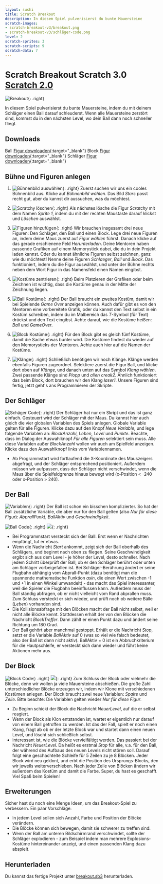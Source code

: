 ```yaml
---
layout: sushi
title: Scratch Breakout
description: In diesem Spiel pulverisierst du bunte Mauersteine
scratch-images:
- scratch-breakout-v3/breakout.png
- scratch-breakout-v3/schläger-code.png
level: 2
scratch-sprites: 3
scratch-scripts: 9
scratch-data: 7
---
```


# Scratch Breakout <span class="badge badge-scratch3">Scratch 3.0</span> <a href="scratch-breakout.html" class="change-scratch-version">Scratch 2.0</a>

![Breakout](scratch-breakout-v3/breakout.png){: .right}

In diesem Spiel pulverisierst du bunte Mauersteine, indem du mit deinem Schläger einen Ball darauf schleuderst. Wenn alle Mauersteine zerstört sind, kommst du in den nächsten Level, wo dein Ball dann noch schneller fliegt.

## Downloads

Ball [Figur downloaden](scratch-breakout-v3/Ball.sprite2/){:target="_blank"}
Block [Figur downloaden](scratch-breakout-v3/Block.sprite2/){:target="_blank"}
Schläger [Figur downloaden](scratch-breakout-v3/Schlaeger.sprite2/){:target="_blank"}

## Bühne und Figuren anlegen

1. ![Bühnenbild auswählen](scratch-breakout-v3/buehne-waehlen.png){: .right}
Zuerst suchen wir uns ein cooles Bühnenbild aus. Klicke auf *Bühnenbild wählen*. Das Bild *Stars* passt recht gut, aber du kannst dir aussuchen, was du möchtest.

2. ![Scratchy löschen](scratch-breakout-v3/loeschen.png){: .right}
Als nächstes lösche die Figur *Scratchy* mit dem Namen *Sprite 1*, indem du mit der rechten Maustaste darauf klickst und *Löschen* auswählst.

3. ![Figuren hinzufügen](scratch-breakout-v3/hochladen.png){: .right}
Wir brauchen insgesamt drei neue Figuren: Den Schläger, den Ball und einen Block. Lege drei neue Figuren an, indem deine Maus zuerst auf *Figur wählen* führst. Danach klicke auf das gerade erschienene Feld *Herunterladen*. Deine Mentoren haben passende Grafiken auf einem Memorystick dabei, die du in dein Projekt laden kannst. Oder du kannst ähnliche Figuren selbst zeichnen, ganz wie du möchtest! Nenne deine Figuren *Schlaeger*, *Ball* und *Block*. Das funktioniert, indem du die Figur auswählst, und unter der Bühne rechts neben dem Wort Figur in das Namensfeld einen Namen eingibst.

4. ![Kostüme zentrieren](scratch-breakout-v3/schläger-mitte.png){: .right}
Beim Platzieren der Grafiken oder beim Zeichnen ist wichtig, dass die Kostüme genau in der Mitte der Zeichnung liegen.

5. ![Ball Kostüme](scratch-breakout-v3/game-over-mitte.png){: .right}
Der Ball braucht ein zweites Kostüm, damit wir bei Spielende *Game Over* anzeigen können. Auch dafür gibt es von den Mentoren eine vorbereitete Grafik, oder du kannst den Text selbst in ein Kostüm schreiben, indem du im Malbereich das *T*-Symbol (für Text) drückst und den Text eingibst. Achte darauf, wie die Kostüme heißen: *Ball* und *GameOver*.

6. ![Block Kostüme](scratch-breakout-v3/block-mitte.png){: .right}
Für den Block gibt es gleich fünf Kostüme, damit die Sache etwas bunter wird. Die Kostüme findest du wieder auf den Memorysticks der Mentoren. Achte auch hier auf die Namen der Kostüme.

7. ![Klänge](scratch-breakout-v3/klang-wählen.png){: .right}
Schließlich benötigen wir noch Klänge. Klänge werden ebenfalls Figuren zugeordnet. Selektiere zuerst die Figur Ball, und klicke dort oben auf *Klänge*, und danach unten auf das Symbol *Klang wählen*. Zwei passende Klänge sind *Plopp* und *alien creak2*.
Ähnlich funktioniert das beim Block, dort brauchen wir den Klang *laser1*. Unsere Figuren sind fertig, jetzt geht's ans Programmieren der Skripte.

## Der Schläger

![Schäger Code](scratch-breakout-v3/schläger-code.png){: .right}
Der Schläger hat nur ein Skript und das ist ganz einfach. Gesteuert wird der Schläger mit der Maus. Du kannst hier auch gleich die vier globalen Variablen des Spiels anlegen. Globale Variable gelten für alle Figuren. Klicke dazu auf den Knopf *Neue Variable*, und lege folgende Variablen an: *BlockAnzahl*, *Leben*, *Level* und *Punkte*. Beachte, dass im Dialog der Auswahlknopf *Für alle Figuren* selektiert sein muss. Alle diese Variablen außer *BlockAnzahl* wollen wir auch am Spielfeld anzeigen. Klicke dazu den Auswahlknopf links vom Variablennamen.

* Ab Programmstart wird fortlaufend die X-Koordinate des Mauszeigers abgefragt, und der Schläger entsprechend positioniert. Außerdem müssen wir aufpassen, dass der Schläger nicht verschwindet, wenn die Maus über die Spielfeldgrenze hinaus bewegt wird (x-Position < -240 oder x-Position > 240).

## Der Ball

![Variablen](scratch-breakout-v3/variablen.png){: .right}
Der Ball ist schon ein bisschen komplizierter. So hat der Ball zusätzliche Variable, die aber nur für den Ball gelten (also *Nur für diese Figur*): *AbprallPunkt*, *BallAktiv* und *Geschwindigkeit*.

![Ball Code](scratch-breakout-v3/ball-code.png){: .right}
![](scratch-breakout-v3/ball-code-2.png){: .right}

* Bei Programmstart versteckt sich der Ball. Erst wenn er Nachrichten empfängt, tut er etwas.
* Wenn die Nachricht *Start* ankommt, zeigt sich der Ball oberhalb des Schlägers, und beginnt nach oben zu fliegen. Seine Geschwindigkeit ergibt sich aus dem Level - je höher der Level, desto schneller. Nach jedem Schritt überprüft der Ball, ob er den Schläger berührt oder unten am Schläger vorbeigefallen ist. Bei Schläger-Berührung ändert er seine Flugbahn abhängig vom Abprall-Punkt (dazu benötigt man die spannende mathematische Funktion *asin*, die einen Wert zwischen -1 und +1 in einen Winkel umwandelt) - das macht das Spiel interessanter, weil die Spieler die Flugbahn beeinflussen kann. Außerdem muss der Ball ständig abfragen, ob er nicht vielleicht vom Rand abprallen muss. Zum Schluss versteckt er sich wieder, und prüft noch ob weitere Bälle (*Leben*) vorhanden sind.
* Die Kollisionsabfrage mit den Blöcken macht der Ball nicht selbst, weil er nicht alle Blöcke kennt. Stattdessen erhält der von den Blöcken die Nachricht *BlockTreffer*. Dann zählt er einen Punkt dazu und ändert seine Richtung um 180 Grad.
* Der Ball gehört aber manchmal gestoppt. Erhält er die Nachricht *Stop*, setzt er die Variable *BallAktiv* auf 0 (was so viel wie falsch bedeutet, also der Ball ist dann nicht aktiv). BallAktiv = 0 ist ein Abbruchkriterium für die Hautpschleife, er versteckt sich dann wieder und führt keine Aktionen mehr aus.

## Der Block

![Block Code](scratch-breakout-v3/block-code.png){: .right}
![](scratch-breakout-v3/block-code-2.png){: .right}
Zum Schluss der Block oder vielmehr die Blöcke, denn wir wollen ja viele Mauersteine abschießen. Die große Zahl unterschiedlicher Blöcke erzeugen wir, indem wir Klone mit verschiedenen Kostümen anlegen. Der Block braucht zwei neue Variablen: *Spalte* und *Zeile*. Bitte beachte: Die Variablen gelten wieder *Nur für diese Figur*.

* Zu Beginn schickt der Block die Nachricht *NeuerLevel*, auf die er selbst reagiert.
* Wenn der Block als Klon entstanden ist, wartet er eigentlich nur darauf von einem Ball getroffen zu werden. Ist das der Fall, spielt er noch einen Klang, fragt ab ob er der letzte Block war und startet dann einen neuen Level, und löscht sich schließlich selbst.
* Interessant ist, wie die Blöcke vervielfältigt werden. Das passiert bei der Nachricht *NeuerLevel*. Da heißt es erstmal *Stop* für alle, v.a. für den Ball, der während des Aufbaus des neuen Levels nicht stören soll. Darauf folgt eine geschachtelte Schleife für 5 Zeilen zu je 8 Blöcken. Jeder Block wird neu geklont, und erbt die Position des Ursprungs-Blocks, den wir jeweils weiterverschieben. Nach jeder Zeile von Blöcken ändern wir außerdem das Kostüm und damit die Farbe. Super, du hast es geschafft. Viel Spaß beim Spielen!

## Erweiterungen

Sicher hast du noch eine Menge Ideen, um das Breakout-Spiel zu verbessern. Ein paar Vorschläge:

* In jedem Level sollen sich Anzahl, Farbe und Position der Blöcke verändern.
* Die Blöcke können sich bewegen, damit sie schwerer zu treffen sind.
* Wenn der Ball am unteren Bildschirmrand verschwindet, sollte der Schläger explodieren - zum Beispiel indem man mehrere Explosions-Kostüme hintereinander anzeigt, und einen passenden Klang dazu abspielt.

## Herunterladen

Du kannst das fertige Projekt unter [breakout.sb3](scratch-breakout-v3/breakout.sb3) herunterladen.
